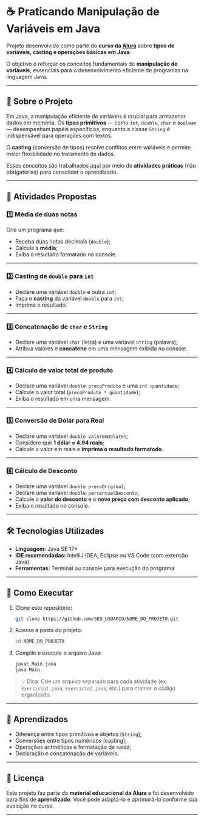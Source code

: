 # ☕ Praticando Manipulação de Variáveis em Java

Projeto desenvolvido como parte do **curso da [Alura](https://www.alura.com.br/)** sobre **tipos de variáveis, casting e operações básicas em Java**.

O objetivo é reforçar os conceitos fundamentais de **manipulação de variáveis**, essenciais para o desenvolvimento eficiente de programas na linguagem Java.

---

## 📘 Sobre o Projeto

Em Java, a manipulação eficiente de variáveis é crucial para armazenar dados em memória.
Os **tipos primitivos** — como `int`, `double`, `char` e `boolean` — desempenham papéis específicos, enquanto a classe `String` é indispensável para operações com textos.

O **casting** (conversão de tipos) resolve conflitos entre variáveis e permite maior flexibilidade no tratamento de dados.

Esses conceitos são trabalhados aqui por meio de **atividades práticas** (não obrigatórias) para consolidar o aprendizado.

---

## 🧠 Atividades Propostas

### 1️⃣ Média de duas notas

Crie um programa que:

* Receba duas notas decimais (`double`);
* Calcule a **média**;
* Exiba o resultado formatado no console.

---

### 2️⃣ Casting de `double` para `int`

* Declare uma variável `double` e outra `int`;
* Faça o **casting** da variável `double` para `int`;
* Imprima o resultado.

---

### 3️⃣ Concatenação de `char` e `String`

* Declare uma variável `char` (letra) e uma variável `String` (palavra);
* Atribua valores e **concatene** em uma mensagem exibida no console.

---

### 4️⃣ Cálculo de valor total de produto

* Declare uma variável `double precoProduto` e uma `int quantidade`;
* Calcule o valor total (`precoProduto * quantidade`);
* Exiba o resultado em uma mensagem.

---

### 5️⃣ Conversão de Dólar para Real

* Declare uma variável `double valorEmDolares`;
* Considere que **1 dólar = 4.94 reais**;
* Calcule o valor em reais e **imprima o resultado formatado**.

---

### 6️⃣ Cálculo de Desconto

* Declare uma variável `double precoOriginal`;
* Declare uma variável `double percentualDesconto`;
* Calcule o **valor do desconto** e o **novo preço com desconto aplicado**;
* Exiba o resultado no console.

---

## 🛠️ Tecnologias Utilizadas

* **Linguagem:** Java SE 17+
* **IDE recomendadas:** IntelliJ IDEA, Eclipse ou VS Code (com extensão Java)
* **Ferramentas:** Terminal ou console para execução do programa

---

## 🚀 Como Executar

1. Clone este repositório:

   ```bash
   git clone https://github.com/SEU_USUARIO/NOME_DO_PROJETO.git
   ```

2. Acesse a pasta do projeto:

   ```bash
   cd NOME_DO_PROJETO
   ```

3. Compile e execute o arquivo Java:

   ```bash
   javac Main.java
   java Main
   ```

> 💡 Dica: Crie um arquivo separado para cada atividade (ex: `Exercicio1.java`, `Exercicio2.java`, etc.) para manter o código organizado.

---

## 🧩 Aprendizados

* Diferença entre tipos primitivos e objetos (`String`);
* Conversões entre tipos numéricos (casting);
* Operações aritméticas e formatação de saída;
* Declaração e concatenação de variáveis.

---

## 📄 Licença

Este projeto faz parte do **material educacional da Alura** e foi desenvolvido para fins de **aprendizado**.
Você pode adaptá-lo e aprimorá-lo conforme sua evolução no curso.

---
